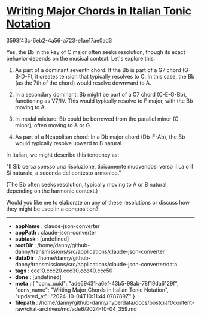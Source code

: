 # [Writing Major Chords in Italian Tonic Notation](https://claude.ai/chat/ade69431-a6ef-43b5-98ab-78f19da6129f)

3593f43c-6eb2-4a56-a723-e1ae17ae0ad3

 Yes, the Bb in the key of C major often seeks resolution, though its exact behavior depends on the musical context. Let's explore this:

1. As part of a dominant seventh chord:
   If the Bb is part of a G7 chord (G-B-D-F), it creates tension that typically resolves to C. In this case, the Bb (as the 7th of the chord) would resolve downward to A.

2. In a secondary dominant:
   Bb might be part of a C7 chord (C-E-G-Bb), functioning as V7/IV. This would typically resolve to F major, with the Bb moving to A.

3. In modal mixture:
   Bb could be borrowed from the parallel minor (C minor), often moving to A or G.

4. As part of a Neapolitan chord:
   In a Db major chord (Db-F-Ab), the Bb would typically resolve upward to B natural.

In Italian, we might describe this tendency as:

"Il Sib cerca spesso una risoluzione, tipicamente muovendosi verso il La o il Si naturale, a seconda del contesto armonico."

(The Bb often seeks resolution, typically moving to A or B natural, depending on the harmonic context.)

Would you like me to elaborate on any of these resolutions or discuss how they might be used in a composition?

---

* **appName** : claude-json-converter
* **appPath** : claude-json-converter
* **subtask** : [undefined]
* **rootDir** : /home/danny/github-danny/transmissions/src/applications/claude-json-converter
* **dataDir** : /home/danny/github-danny/transmissions/src/applications/claude-json-converter/data
* **tags** : ccc10.ccc20.ccc30.ccc40.ccc50
* **done** : [undefined]
* **meta** : {
  "conv_uuid": "ade69431-a6ef-43b5-98ab-78f19da6129f",
  "conv_name": "Writing Major Chords in Italian Tonic Notation",
  "updated_at": "2024-10-04T10:11:44.078789Z"
}
* **filepath** : /home/danny/github-danny/hyperdata/docs/postcraft/content-raw/chat-archives/md/ade6/2024-10-04_359.md